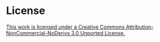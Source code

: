License
=============

[This work is licensed under a Creative Commons Attribution-NonCommercial-NoDerivs 3.0 Unported License.](http://creativecommons.org/licenses/by-nc-nd/3.0/)